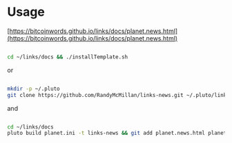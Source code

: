 # Usage

[https://bitcoinwords.github.io/links/docs/planet.news.html](https://bitcoinwords.github.io/links/docs/planet.news.html)


```bash

cd ~/links/docs && ./installTemplate.sh

```
or

```bash

mkdir -p ~/.pluto
git clone https://github.com/RandyMcMillan/links-news.git ~/.pluto/links-news

```
and

```bash

cd ~/links/docs
pluto build planet.ini -t links-news && git add planet.news.html planet.db && git commit -am "daily feed refresh" && git push origin master

```
